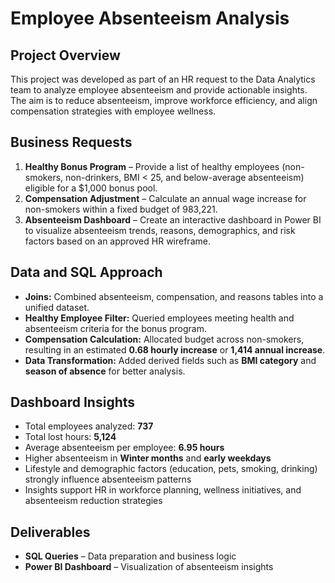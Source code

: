 # Employee Absenteeism Analysis  

## Project Overview  
This project was developed as part of an HR request to the Data Analytics team to analyze employee absenteeism and provide actionable insights. The aim is to reduce absenteeism, improve workforce efficiency, and align compensation strategies with employee wellness.  

## Business Requests  
1. **Healthy Bonus Program** – Provide a list of healthy employees (non-smokers, non-drinkers, BMI < 25, and below-average absenteeism) eligible for a $1,000 bonus pool.  
2. **Compensation Adjustment** – Calculate an annual wage increase for non-smokers within a fixed budget of 983,221.  
3. **Absenteeism Dashboard** – Create an interactive dashboard in Power BI to visualize absenteeism trends, reasons, demographics, and risk factors based on an approved HR wireframe.  

## Data and SQL Approach  
- **Joins:** Combined absenteeism, compensation, and reasons tables into a unified dataset.  
- **Healthy Employee Filter:** Queried employees meeting health and absenteeism criteria for the bonus program.  
- **Compensation Calculation:** Allocated budget across non-smokers, resulting in an estimated **0.68 hourly increase** or **1,414 annual increase**.  
- **Data Transformation:** Added derived fields such as **BMI category** and **season of absence** for better analysis.  

## Dashboard Insights  
- Total employees analyzed: **737**  
- Total lost hours: **5,124**  
- Average absenteeism per employee: **6.95 hours**  
- Higher absenteeism in **Winter months** and **early weekdays**  
- Lifestyle and demographic factors (education, pets, smoking, drinking) strongly influence absenteeism patterns  
- Insights support HR in workforce planning, wellness initiatives, and absenteeism reduction strategies  

## Deliverables  
- **SQL Queries** – Data preparation and business logic  
- **Power BI Dashboard** – Visualization of absenteeism insights  

